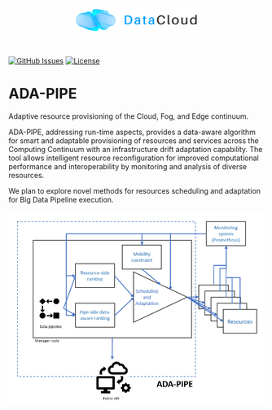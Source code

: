 <p align="center"><img width=50% src="https://raw.githubusercontent.com/DataCloud-project/toolbox/master/docs/img/datacloud_logo.png"></p>&nbsp;

[![GitHub Issues](https://img.shields.io/github/issues/DataCloud-project/ADA-PIPE.svg)](https://github.com/DataCloud-project/ADA-PIPE/issues)
[![License](https://img.shields.io/badge/license-Apache2.0-blue.svg)](https://opensource.org/licenses/Apache-2.0)

# ADA-PIPE

Adaptive resource provisioning of the Cloud, Fog, and Edge continuum. 

ADA-PIPE, addressing run-time aspects, provides a data-aware algorithm for smart and adaptable provisioning of resources and services across the Computing Continuum with an infrastructure drift adaptation capability. The tool allows intelligent resource reconfiguration for improved computational performance and interoperability by monitoring and analysis of diverse resources.

We plan to explore novel methods for resources scheduling and adaptation for Big Data Pipeline execution.

![alt text](https://raw.githubusercontent.com/DataCloud-project/ADA-PIPE/main/figure/arch.png)
